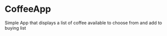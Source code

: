 # CoffeeApp
Simple App that displays a list of coffee available to choose from and add to buying list
